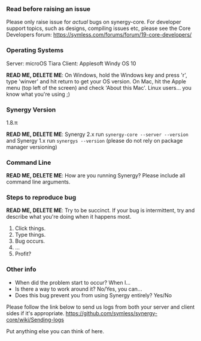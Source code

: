 ### Read before raising an issue ###
Please only raise issue for *actual* bugs on synergy-core. For developer support topics, such as designs, compiling issues etc, please see the Core Developers forum: https://symless.com/forums/forum/19-core-developers/

### Operating Systems ###

Server: microOS Tiara
Client: Applesoft Windy OS 10

**READ ME, DELETE ME**: On Windows, hold the Windows key and press 'r', type 'winver' and hit return to get your OS version. On Mac, hit the Apple menu (top left of the screen) and check 'About this Mac'. Linux users... you know what you're using ;)

### Synergy Version ###

1.8.π

**READ ME, DELETE ME**: Synergy 2.x run `synergy-core --server --version` and Synergy 1.x run `synergys --version` (please do not rely on package manager versioning)

### Command Line ###

**READ ME, DELETE ME**: How are you running Synergy? Please include all command line arguments.


### Steps to reproduce bug ###

**READ ME, DELETE ME**: Try to be succinct. If your bug is intermittent, try and describe what you're doing when it happens most.

1. Click things.
2. Type things.
3. Bug occurs.
4. ... 
5. Profit?

### Other info ###

* When did the problem start to occur? When I...
* Is there a way to work around it? No/Yes, you can...
* Does this bug prevent you from using Synergy entirely? Yes/No

Please follow the link below to send us logs from both your server and client sides if it's appropriate. https://github.com/symless/synergy-core/wiki/Sending-logs

Put anything else you can think of here.
